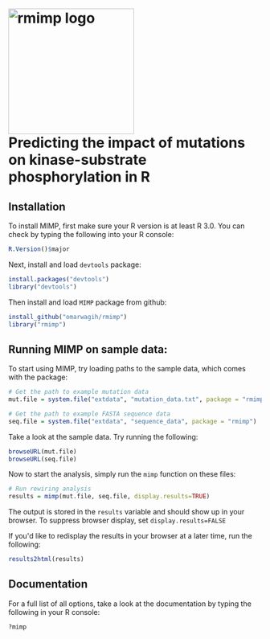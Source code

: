 <img src="https://cdn.rawgit.com/omarwagih/rmimp/master/inst/extdata/html/images/mimp_logo.svg" alt="rmimp logo" width="250px"><br> Predicting the impact of mutations on kinase-substrate phosphorylation in R
===============================================================

## Installation

To install MIMP, first make sure your R version is at least R 3.0. You can check by typing the following into your R console:

```r
R.Version()$major
```

Next, install and load `devtools` package:

```r
install.packages("devtools")
library("devtools")
```

Then install and load `MIMP` package from github:

```r
install_github("omarwagih/rmimp")
library("rmimp")
```

## Running MIMP on sample data:

To start using MIMP, try loading paths to the sample data, which comes with the package:
```r
# Get the path to example mutation data 
mut.file = system.file("extdata", "mutation_data.txt", package = "rmimp")

# Get the path to example FASTA sequence data 
seq.file = system.file("extdata", "sequence_data", package = "rmimp")

```

Take a look at the sample data. Try running the following:

```r
browseURL(mut.file)
browseURL(seq.file)
```

Now to start the analysis, simply run the `mimp` function on these files:

```r
# Run rewiring analysis
results = mimp(mut.file, seq.file, display.results=TRUE)
```

The output is stored in the `results` variable and should show up in your browser. To suppress browser display, set `display.results=FALSE`

If you'd like to redisplay the results in your browser at a later time, run the following:
```r
results2html(results)
```

## Documentation

For a full list of all options, take a look at the documentation by typing the following in your R console:

```r
?mimp
```